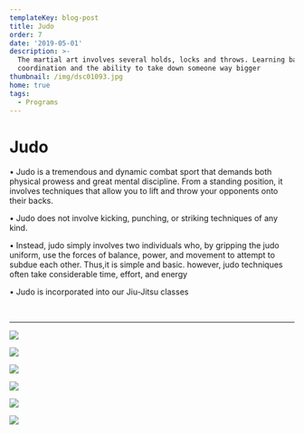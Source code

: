```yaml
---
templateKey: blog-post
title: Judo
order: 7
date: '2019-05-01'
description: >-
  The martial art involves several holds, locks and throws. Learning balance,
  coordination and the ability to take down someone way bigger
thumbnail: /img/dsc01093.jpg
home: true
tags:
  - Programs
---
```

# Judo

• Judo is a tremendous and dynamic combat sport that demands both physical prowess and great mental discipline. From a standing position, it involves techniques that allow you to lift and throw your opponents onto their backs.

• Judo does not involve kicking, punching, or striking techniques of any kind.

• Instead, judo simply involves two individuals who, by gripping the judo uniform, use the forces of balance, power, and movement to attempt to subdue each other. Thus,it is simple and basic. however, judo techniques often take considerable time, effort, and energy

• Judo is incorporated into our Jiu-Jitsu classes

<br>

- - -

![](/img/dsc01818.jpg)

![](/img/dsc04014.jpg)

![](/img/dsc01843.jpg)

![](/img/dsc01847.jpg)

![](/img/dsc06792.jpg)

![](/img/dsc01901.jpg)
